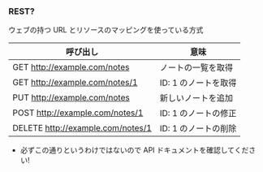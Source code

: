 ### REST?

ウェブの持つ URL とリソースのマッピングを使っている方式

| 呼び出し | 意味
| ---- | ----
| GET http://example.com/notes      | ノートの一覧を取得
| GET http://example.com/notes/1    | ID: 1 のノートを取得
| PUT http://example.com/notes      | 新しいノートを追加
| POST http://example.com/notes/1   | ID: 1 のノートの修正
| DELETE http://example.com/notes/1 | ID: 1 のノートの削除
<!-- .element: style="font-size: 80%" -->

* 必ずこの通りというわけではないので API ドキュメントを確認してください! <!-- .element: style="font-size: 80%" -->
